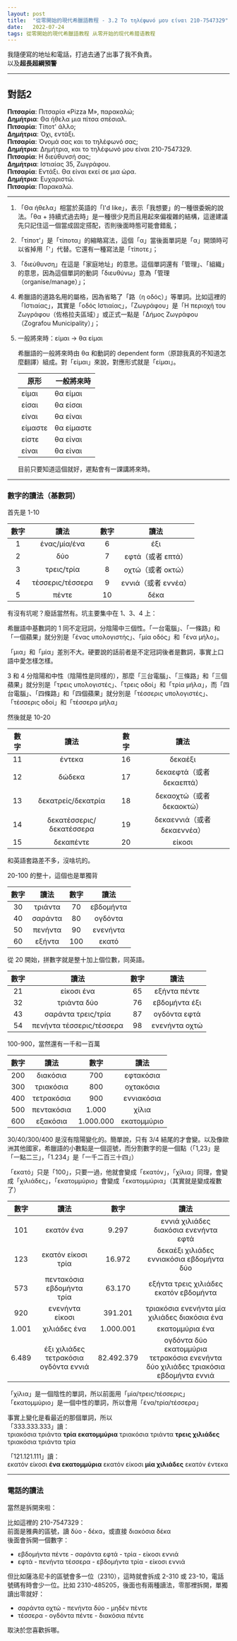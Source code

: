 ```yaml
---
layout: post
title:  "從零開始的現代希臘語教程 - 3.2 Το τηλέφωνό μου είναι 210-7547329"
date:   2022-07-24 
tags: 從零開始的現代希臘語教程 从零开始的现代希腊语教程
---
```


我隨便寫的地址和電話，打過去通了出事了我不負責。  
以及**超長超綱預警**

---

## 對話2

**Πιτσαρία**: Πιτσαρία «Pizza M», παρακαλώ;  
**Δημήτρια**: Θα ήθελα μια πίτσα σπέσιαλ.  
**Πιτσαρία**: Τίποτ' άλλο;  
**Δημήτρια**: Όχι, εντάξι.  
**Πιτσαρία**: Όνομά σας και το τηλέφωνό σας;  
**Δημήτρια**: Δημήτρια, και το τηλέφωνό μου είναι 210-7547329.  
**Πιτσαρία**: Η διεύθυνσή σας;  
**Δημήτρια**: Ιστιαίας 35, Ζωγράφου.  
**Πιτσαρία**: Εντάξι. Θα είναι εκεί σε μια ώρα.  
**Δημήτρια**: Ευχαριστώ.  
**Πιτσαρία**: Παρακαλώ.

---

1. 「Θα ήθελα」相當於英語的「I'd like」，表示「我想要」的一種很委婉的說法。「θα + 持續式過去時」是一種很少見而且用起來偏複雜的結構，這邊建議先只記住這一個當成固定搭配，否則後面時態可能會錯亂；
2. 「τίποτ'」是「τίποτα」的縮略寫法，這個「α」當後面單詞是「α」開頭時可以省掉用「'」代替。它還有一種寫法是「τίποτε」；
3. 「διεύθυνση」在這是「家庭地址」的意思。這個單詞還有「管理」、「組織」的意思，因為這個單詞的動詞「διευθύνω」意為「管理（organise/manage）」；
4. 希臘語的道路名用的屬格，因為省略了「路（η οδός）」等單詞。比如這裡的「Ιστιαίας」，其實是「οδός Ιστιαίας」，「Ζωγράφου」是「Η περιοχή του Ζωγράφου（佐格拉夫區域）」或正式一點是「Δήμος Ζωγράφου（Zografou Municipality）」；
5. 一般將來時：είμαι -> θα είμαι

	希臘語的一般將來時由 θα 和動詞的 dependent form（原諒我真的不知道怎麼翻譯）組成。對「είμαι」來說，對應形式就是「είμαι」。

	| 原形    | 一般將來時 |
	|---------|------------|
	| είμαι   | θα είμαι   |
	| είσαι   | θα είσαι   |
	| είναι   | θα είναι   |
	| είμαστε | θα είμαστε |
	| είστε   | θα είναι   |
	| είναι   | θα είναι   |

	目前只要知道這個就好，遲點會有一課講將來時。

---

### 數字的讀法（基數詞）

首先是 1-10

| 數字 |       讀法       | 數字 |        讀法         |
|:----:|:----------------:|:----:|:-------------------:|
|  1   |   ένας/μία/ένα   |  6   |         έξι         |
|  2   |       δύο        |  7   |  εφτά（或者 επτά）  |
|  3   |   τρεις/τρία     |  8   |  οχτώ（或者 οκτώ）  |
|  4   | τέσσερις/τέσσερα |  9   | εννιά（或者 εννέα） |
|  5   |      πέντε       |  10  |        δέκα         |

有沒有坑呢？廢話當然有。坑主要集中在 1、3、4 上：

希臘語中基數詞的 1 同不定冠詞，分陰陽中三個性。「一台電腦」、「一條路」和「一個蘋果」就分別是「ένας υπολογιστής」、「μία οδός」和「ένα μήλο」。

「μια」和「μία」差別不大。硬要說的話前者是不定冠詞後者是數詞，事實上口語中愛怎樣怎樣。

3 和 4 分陰陽和中性（陰陽性是同樣的），那麼「三台電腦」、「三條路」和「三個蘋果」就分別是「τρεις υπολογιστές」、「τρεις οδοί」和「τρία μήλα」，而「四台電腦」、「四條路」和「四個蘋果」就分別是「τέσσερις υπολογιστές」、「τέσσερις οδοί」和「τέσσερα μήλα」

然後就是 10-20

| 數字 | 讀法                     | 數字 | 讀法                      |
| :-: | :---------------------: | :-: | :---------------------: |
| 11 | έντεκα                   | 16 | δεκαέξι                 |
| 12 | δώδεκα                   | 17 | δεκαεφτά（或者 δεκαεπτά）   |
| 13 | δεκατρείς/δεκατρία       | 18 | δεκαοχτώ（或者 δεκαοκτώ）   |
| 14 | δεκατέσσερις/δεκατέσσερα | 19 | δεκαεννιά（或者 δεκαεννέα） |
| 15 | δεκαπέντε                | 20 | είκοσι                  |

和英語套路差不多，沒啥坑的。

20-100 的整十，這個也是單獨背

| 數字 |  讀法   | 數字 |   讀法    |
|:----:|:-------:|:----:|:---------:|
|  30  | τριάντα |  70  | εβδομήντα |
|  40  | σαράντα |  80  |  ογδόντα  |
|  50  | πενήντα |  90  | ενενήντα  |
|  60  | εξήντα  | 100  |   εκατό   |

從 20 開始，拼數字就是整十加上個位數，同英語。

| 數字 |           讀法           | 數字 |     讀法      |
|:----:|:------------------------:|:----:|:-------------:|
|  21  |        είκοσι ένα        |  65  | εξήντα πέντε  |
|  32  |       τριάντα δύο        |  76  | εβδομήντα έξι |
|  43  |    σαράντα τρεις/τρία    |  87  | ογδόντα εφτά  |
|  54  | πενήντα τέσσερις/τέσσερα |  98  | ενενήντα οχτώ |

100-900，當然還有一千和一百萬

| 數字  | 讀法       | 數字        | 讀法       |
| :-: | :--------: | :-------: | :---------: |
| 200 | διακόσια   | 700       | εφτακόσια   |
| 300 | τριακόσια  | 800       | οχτακόσια   |
| 400 | τετρακόσια | 900       | εννιακόσια  |
| 500 | πεντακόσια | 1.000     | χίλια       |
| 600 | εξακόσια   | 1.000.000 | εκατομμύριο |

30/40/300/400 是沒有陰陽變化的。簡單說，只有 3/4 結尾的才會變。以及像歐洲其他國家，希臘語的小數點是一個逗號，而分割數字的是一個點（「1,23」是「一點二三」，「1.234」是「一千二百三十四」）

「εκατό」只是「100」，只要一過，他就會變成「εκατόν」，「χίλια」同理，會變成「χιλιάδες」，「εκατομμύριο」會變成「εκατομμύρια」（其實就是變成複數了）

| 數字  |                 讀法                  |    數字    |                                        讀法                                        |
|:-----:|:-------------------------------------:|:----------:|:----------------------------------------------------------------------------------:|
|  101  |              εκατόν ένα               |   9.297    |                       εννιά χιλιάδες διακόσια ενενήντα εφτά                        |
|  123  |          εκατόν είκοσι τρία           |   16.972   |                     δεκαέξι χιλιάδες εννιακόσια εβδομήντα δύο                      |
|  573  |       πεντακόσια εβδομήντα τρία       |   63.170   |                       εξήντα τρεις χιλιάδες εκατόν εβδομήντα                       |
|  920  |            ενενήντα είκοσι            |  391.201   |                    τριακόσια ενενήντα μία χιλιάδες διακόσια ένα                    |
| 1.001 |             χιλιάδες ένα              | 1.000.001  |                                  εκατομμύρια ένα                                   |
| 6.489 | έξι χιλιάδες τετρακόσια ογδόντα εννιά | 82.492.379 | ογδόντα δύο εκατομμύρια τετρακόσια ενενήντα δύο χιλιάδες τριακόσια εβδομήντα εννιά |

「χίλια」是一個陰性的單詞，所以前面用「μία/τρεις/τέσσερις」  
「εκατομμύριο」是一個中性的單詞，所以會用「ένα/τρία/τέσσερα」

事實上變化是看最近的那個單詞，所以  
「333.333.333」讀：  
τριακόσια τριάντα **τρία εκατομμύρια** τριακόσια τριάντα **τρεις χιλιάδες** τριακόσια τριάντα τρία

「121.121.111」讀：  
εκατόν είκοσι **ένα εκατομμύρια** εκατόν είκοσι **μία χιλιάδες** εκατόν έντεκα

---

### 電話的讀法

當然是拆開來啦：

比如這裡的 210-7547329：  
前面是雅典的區號，讀 δύο - δέκα，或直接 διακόσια δέκα  
後面會拆開一個數字：

- εβδομήντα πέντε - σαράντα εφτά - τρία - είκοσι εννιά
- εφτά - πενήντα τέσσερα - εβδομήντα τρία - είκοσι εννιά

但比如薩洛尼卡的區號會多一位（2310），這時就會拆成 2-310 或 23-10，電話號碼有時會少一位。比如 2310-485205，後面也有兩種讀法，零那裡拆開，單獨讀出零就好：

- σαράντα οχτώ - πενήντα δύο - μηδέν πέντε 
- τέσσερα - ογδόντα πέντε - διακόσια πέντε

取決於您喜歡拆哪。
